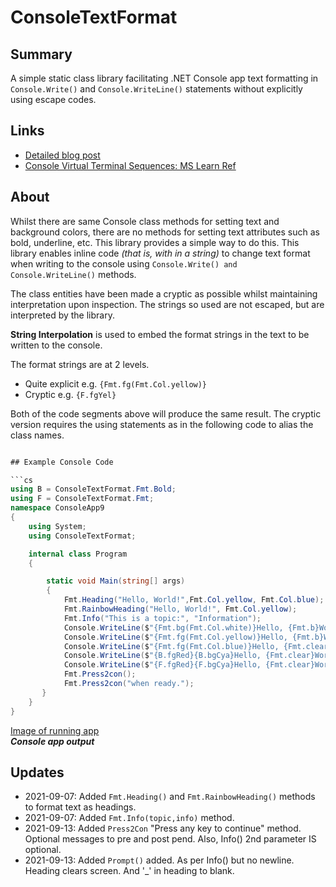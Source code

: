 # ConsoleTextFormat

## Summary

A simple static class library facilitating 
.NET Console app text formatting in ```Console.Write()``` 
and ```Console.WriteLine()``` statements without explicitly using escape codes.

## Links

- [Detailed blog post](https://davidjones.sportronics.com.au/coding/ConsoleTextFormat-Formatting_Console_App_Text-coding.html)
- [Console Virtual Terminal Sequences: MS Learn Ref](https://learn.microsoft.com/en-us/windows/console/console-virtual-terminal-sequences?wt.mc_id=WDIT-MVP-5000301)

## About
Whilst there are same Console class methods for setting text and background colors, there are no methods for setting text attributes such as bold, underline, etc. This library provides a simple way to do this.
This library enables inline code _(that is, with in a string)_ to change  text format when
writing to the console using ```Console.Write() and Console.WriteLine()``` methods. 

The class entities have been made a cryptic as possible whilst maintaining interpretation upon inspection.
The strings so used are not escaped, but are interpreted by the library. 

**String Interpolation** is used to embed the format strings in the text to be written to the console.

The format strings are at 2 levels.
  - Quite explicit e.g. ```{Fmt.fg(Fmt.Col.yellow)}```
  - Cryptic e.g. ```{F.fgYel}```

Both of the code segments above will produce the same result. 
The cryptic version requires the using statements as in the following code to alias the class names.

```cs

## Example Console Code

```cs
using B = ConsoleTextFormat.Fmt.Bold;
using F = ConsoleTextFormat.Fmt;
namespace ConsoleApp9
{
    using System;
    using ConsoleTextFormat;

    internal class Program
    {

        static void Main(string[] args)
        {
            Fmt.Heading("Hello, World!",Fmt.Col.yellow, Fmt.Col.blue);
            Fmt.RainbowHeading("Hello, World!", Fmt.Col.yellow);
            Fmt.Info("This is a topic:", "Information");            
            Console.WriteLine($"{Fmt.bg(Fmt.Col.white)}Hello, {Fmt.b}World!{Fmt._b}{Fmt.clear}");
            Console.WriteLine($"{Fmt.fg(Fmt.Col.yellow)}Hello, {Fmt.b}World!{Fmt._b}{Fmt.clear}");
            Console.WriteLine($"{Fmt.fg(Fmt.Col.blue)}Hello, {Fmt.clear}World!");
            Console.WriteLine($"{B.fgRed}{B.bgCya}Hello, {Fmt.clear}World!");
            Console.WriteLine($"{F.fgRed}{F.bgCya}Hello, {Fmt.clear}World!");
            Fmt.Press2con();
            Fmt.Press2con("when ready."); 
       }
    }
}
```

[Image of running app](https://davidjones.sportronics.com.au/media/consoleformat.png)  
**_Console app output_**

## Updates

- 2021-09-07: Added ```Fmt.Heading()``` and ```Fmt.RainbowHeading()``` methods to format text as headings.
- 2021-09-07: Added ```Fmt.Info(topic,info)``` method.
- 2021-09-13: Added ```Press2Con``` "Press any key to continue" method. Optional messages to pre and post pend. Also, Info() 2nd parameter IS optional.
- 2021-09-13: Added ```Prompt()``` added. As per Info() but no newline. Heading clears screen. And '_' in heading to blank.
